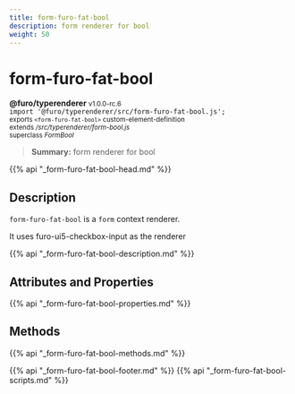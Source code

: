 ```yaml
---
title: form-furo-fat-bool
description: form renderer for bool
weight: 50
---
```


# form-furo-fat-bool
**@furo/typerenderer** <small>v1.0.0-rc.6</small>
<br>`import '@furo/typerenderer/src/form-furo-fat-bool.js';`<small>
<br>exports `<form-furo-fat-bool>` custom-element-definition
<br>extends */src/typerenderer/form-bool.js*
<br>superclass *FormBool*</small>

> **Summary:** form renderer for bool

{{% api "_form-furo-fat-bool-head.md" %}}

## Description

`form-furo-fat-bool` is a `form` context renderer.

It uses furo-ui5-checkbox-input as the renderer

{{% api "_form-furo-fat-bool-description.md" %}}


## Attributes and Properties
{{% api "_form-furo-fat-bool-properties.md" %}}



## Methods
{{% api "_form-furo-fat-bool-methods.md" %}}





{{% api "_form-furo-fat-bool-footer.md" %}}
{{% api "_form-furo-fat-bool-scripts.md" %}}
